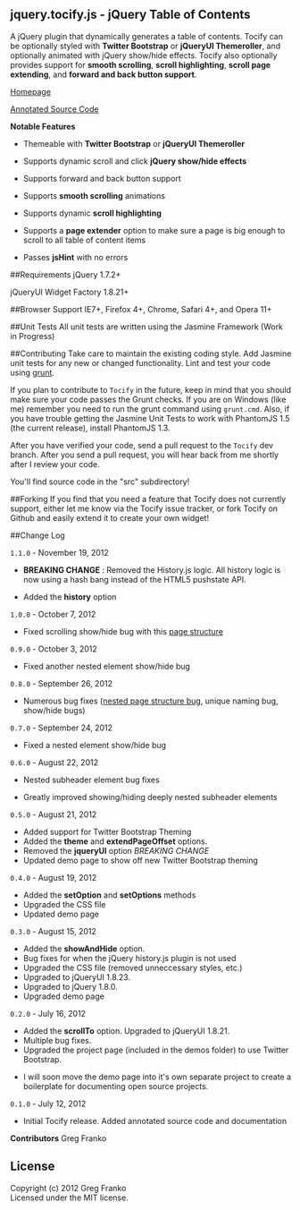 jquery.tocify.js - jQuery Table of Contents
-------------------------------------------

A jQuery plugin that dynamically generates a table of contents. Tocify can be optionally styled with **Twitter Bootstrap** or **jQueryUI Themeroller**, and optionally animated with jQuery show/hide effects. Tocify also optionally provides support for **smooth scrolling**, **scroll highlighting**, **scroll page extending**, and **forward and back button support**.

[Homepage](http://gregfranko.com/jquery.tocify.js/)

[Annotated Source Code](http://gregfranko.com/docs/jquery.tocify.html)

**Notable Features**

   - Themeable with **Twitter Bootstrap** or **jQueryUI Themeroller**

   - Supports dynamic scroll and click **jQuery show/hide effects**

   - Supports forward and back button support

   - Supports **smooth scrolling** animations

   - Supports dynamic **scroll highlighting**

   - Supports a **page extender** option to make sure a page is big enough to scroll to all table of content items

   - Passes **jsHint** with no errors

##Requirements
jQuery 1.7.2+

jQueryUI Widget Factory 1.8.21+

##Browser Support
IE7+, Firefox 4+, Chrome, Safari 4+, and Opera 11+

##Unit Tests
All unit tests are written using the Jasmine Framework (Work in Progress)

##Contributing
Take care to maintain the existing coding style. Add Jasmine unit tests for any new or changed functionality. Lint and test your code using [grunt](https://github.com/cowboy/grunt).

If you plan to contribute to `Tocify` in the future, keep in mind that you should make sure your code passes the Grunt checks.  If you are on Windows (like me) remember you need to run the grunt command using `grunt.cmd`.  Also, if you have trouble getting the Jasmine Unit Tests to work with PhantomJS 1.5 (the current release), install PhantomJS 1.3.

After you have verified your code, send a pull request to the `Tocify` dev branch.  After you send a pull request, you will hear back from me shortly after I review your code.

You'll find source code in the "src" subdirectory!

##Forking
If you find that you need a feature that Tocify does not currently support, either let me know via the Tocify issue tracker, or fork Tocify on Github and easily extend it to create your own widget!

##Change Log

`1.1.0` - November 19, 2012

- **BREAKING CHANGE** : Removed the History.js logic.  All history logic is now using a hash bang instead of the HTML5 pushstate API.

-  Added the **history** option

`1.0.0` - October 7, 2012

- Fixed scrolling show/hide bug with this [page structure](https://github.com/gfranko/jquery.tocify.js/issues/6)

`0.9.0` - October 3, 2012

- Fixed another nested element show/hide bug

`0.8.0` - September 26, 2012

- Numerous bug fixes ([nested page structure bug](https://github.com/gfranko/jquery.tocify.js/issues/4), unique naming bug, show/hide bugs)

`0.7.0` - September 24, 2012

- Fixed a nested element show/hide bug

`0.6.0` - August 22, 2012

- Nested subheader element bug fixes

- Greatly improved showing/hiding deeply nested subheader elements

`0.5.0` - August 21, 2012

- Added support for Twitter Bootstrap Theming
- Added the **theme** and **extendPageOffset** options.
- Removed the **jqueryUI** option *BREAKING CHANGE*
- Updated demo page to show off new Twitter Bootstrap theming

`0.4.0` - August 19, 2012

- Added the **setOption** and **setOptions** methods
- Upgraded the CSS file
- Updated demo page

`0.3.0` - August 15, 2012

- Added the **showAndHide** option.
- Bug fixes for when the jQuery history.js plugin is not used
- Upgraded the CSS file (removed unneccessary styles, etc.)
- Upgraded to jQueryUI 1.8.23.
- Upgraded to jQuery 1.8.0.
- Upgraded demo page

`0.2.0` - July 16, 2012

- Added the **scrollTo** option.  Upgraded to jQueryUI 1.8.21.
- Multiple bug fixes.
- Upgraded the project page (included in the demos folder) to use Twitter Bootstrap.
* I will soon move the demo page into it's own separate project to create a boilerplate for documenting open source projects.

`0.1.0` - July 12, 2012

- Initial Tocify release.  Added annotated source code and documentation

**Contributors**
Greg Franko

## License
Copyright (c) 2012 Greg Franko  
Licensed under the MIT license.